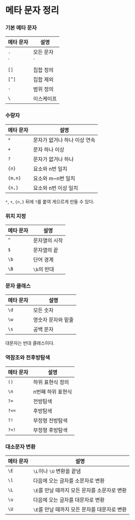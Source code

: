 # 메타 문자 정리

### 기본 메타 문자

| 메타 문자 | 설명       |
| --------- | ---------- |
| `.`       | 모든 문자  |
| `|`       | 또는       |
| `[]`      | 집합 정의  |
| `[^]`     | 집합 제외  |
| `-`       | 범위 정의  |
| `\`       | 이스케이프 |

### 수량자

| 메타 문자 | 설명                         |
| --------- | ---------------------------- |
| `*`       | 문자가 없거나 하나 이상 연속 |
| `+`       | 문자 하나 이상               |
| `?`       | 문자가 없거나 하나           |
| `{n}`     | 요소와 n번 일치              |
| `{m,n}`   | 요소와 m~n번 일치            |
| `{n,}`    | 요소와 n번 이상 일치         |

`*`, `+`, `{n,}` 뒤에 `?`를 붙여 게으르게 만들 수 있다.

### 위치 지정

| 메타 문자 | 설명          |
| --------- | ------------- |
| `^`       | 문자열의 시작 |
| `$`       | 문자열의 끝   |
| `\b`      | 단어 경계     |
| `\B`      | `\b`의 반대   |

### 문자 클래스

| 메타 문자 | 설명               |
| --------- | ------------------ |
| `\d`      | 모든 숫자          |
| `\w`      | 영숫자 문자와 밑줄 |
| `\s`      | 공백 문자          |

대문자는 반대 클래스이다.

### 역참조와 전후방탐색

| 메타 문자 | 설명              |
| --------- | ----------------- |
| `()`      | 하위 표현식 정의  |
| `\n`      | n번째 하위 표현식 |
| `?=`      | 전방탐색          |
| `?<=`     | 후방탐색          |
| `?!`      | 부정형 전방탐색   |
| `?<!`     | 부정형 후방탐색   |

### 대소문자 변환

| 메타 문자 | 설명                                         |
| --------- | -------------------------------------------- |
| `\E`      | `\L`이나 `\U` 변환을 끝냄                    |
| `\l`      | 다음에 오는 글자를 소문자로 변환             |
| `\L`      | `\E`를 만날 때까지 모든 문자를 소문자로 변환 |
| `\u`      | 다음에 오는 글자를 대문자로 변환             |
| `\U`      | `\E`를 만날 때까지 모든 문자를 대문자로 변환 |
